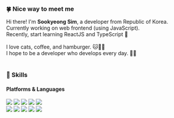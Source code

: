 ### 🍀 Nice way to meet me

<p>
  Hi there! I'm <b>Sookyeong Sim</b>, a developer from Republic of Korea. <br/>
  Currently working on web frontend (using JavaScript). <br/>
  Recently, start learning ReactJS and TypeScript 🧐<br/><br/>
  I love cats, coffee, and hamburger. 🐱🍔💖<br/>
  I hope to be a developer who develops every day. 👩‍💻 <br/><br/>
</p>


### 💪 Skills
#### Platforms & Languages
<div>
  <img src="https://img.shields.io/badge/JavaScript-F7DF1E?style=flat-square&logo=JavaScript&logoColor=white"/>
  <img src="https://img.shields.io/badge/React-61DAFB?style=flat-square&logo=React&logoColor=white"/>
  <img src="https://img.shields.io/badge/vue.js-4FC08D?style=flat-square&logo=vue.js&logoColor=white"> 
  <img src="https://img.shields.io/badge/java-007396?style=flat-square&logo=java&logoColor=white">
  <img src="https://img.shields.io/badge/Spring Boot-6DB33F?style=flat-square&logo=Spring Boot&logoColor=white"/>
</div>
<div>
  <img src="https://img.shields.io/badge/HTML5-E34F26?style=flat-square&logo=html5&logoColor=white">
  <img src="https://img.shields.io/badge/CSS-1572B6?style=flat-square&logo=CSS3&logoColor=white">
  <img src="https://img.shields.io/badge/Oracle-F80000?style=flat-square&logo=Oracle&logoColor=white">
  <img src="https://img.shields.io/badge/MsSql-007396?style=flat-square&logoColor=white">
  <img src="https://img.shields.io/badge/git-F05032?style=flat-square&logo=git&logoColor=white">
</div>
<br/>
